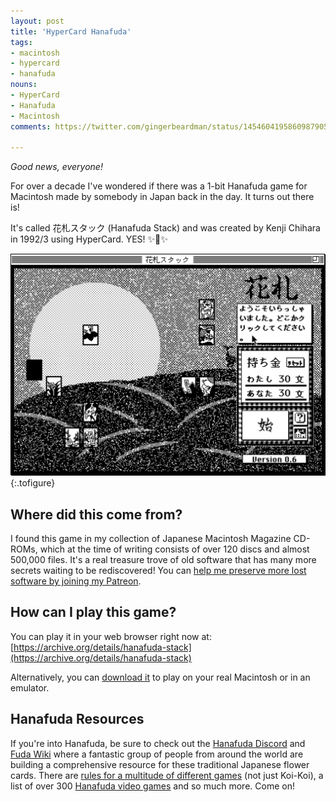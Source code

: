 ```yaml
---
layout: post
title: 'HyperCard Hanafuda'
tags:
- macintosh
- hypercard
- hanafuda
nouns:
- HyperCard
- Hanafuda
- Macintosh
comments: https://twitter.com/gingerbeardman/status/1454604195860987905

---
```


*Good news, everyone!*

For over a decade I've wondered if there was a 1-bit Hanafuda game for Macintosh made by somebody in Japan back in the day. It turns out there is!

It's called 花札スタック (Hanafuda Stack) and was created by Kenji Chihara in 1992/3 using HyperCard. YES! ✨🎴✨

![GIF](/images/posts/hypercard-hanafuda-stack.gif#pixel "花札スタック (Hanafuda Stack)")
{:.tofigure}

## Where did this come from?

I found this game in my collection of Japanese Macintosh Magazine CD-ROMs, which at the time of writing consists of over 120 discs and almost 500,000 files. It's a real treasure trove of old software that has many more secrets waiting to be rediscovered! You can [help me preserve more lost software by joining my Patreon](https://www.patreon.com/gingerbeardman).

## How can I play this game?

You can play it in your web browser right now at: [https://archive.org/details/hanafuda-stack](https://archive.org/details/hanafuda-stack)

Alternatively, you can [download it](https://macintoshgarden.org/games/花札スタック-hanafuda-stack) to play on your real Macintosh or in an emulator.

## Hanafuda Resources

If you're into Hanafuda, be sure to check out the [Hanafuda Discord](https://discord.io/hanafuda) and [Fuda Wiki](https://www.fudawiki.org/) where a fantastic group of people from around the world are building a comprehensive resource for these traditional Japanese flower cards. There are [rules for a multitude of different games](https://www.fudawiki.org/en/hanafuda/games) (not just Koi-Koi), a list of over 300 [Hanafuda video games](https://www.fudawiki.org/en/hanafuda/video-games) and so much more. Come on!
